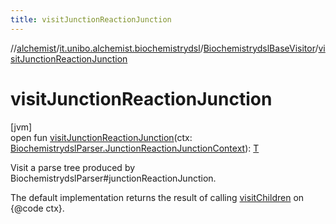 ```yaml
---
title: visitJunctionReactionJunction
---
```

//[alchemist](../../../index.html)/[it.unibo.alchemist.biochemistrydsl](../index.html)/[BiochemistrydslBaseVisitor](index.html)/[visitJunctionReactionJunction](visit-junction-reaction-junction.html)



# visitJunctionReactionJunction



[jvm]\
open fun [visitJunctionReactionJunction](visit-junction-reaction-junction.html)(ctx: [BiochemistrydslParser.JunctionReactionJunctionContext](../-biochemistrydsl-parser/-junction-reaction-junction-context/index.html)): [T](../../it.unibo.alchemist.model.implementations.conditions/-generic-molecule-present/index.html)



Visit a parse tree produced by BiochemistrydslParser#junctionReactionJunction. 



The default implementation returns the result of calling [visitChildren](index.html#668592954%2FFunctions%2F-134779887) on {@code ctx}.




